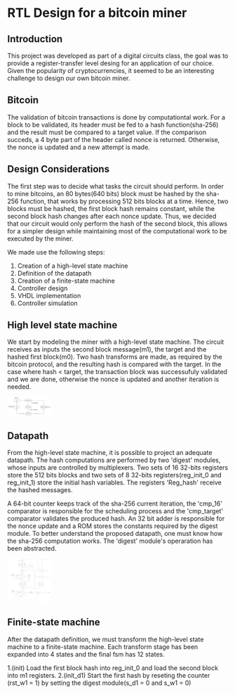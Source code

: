 # RTL Design for a bitcoin miner

## Introduction
This project was developed as part of a digital circuits class, the goal was to provide a register-transfer level desing for an application of our choice. Given the popularity of cryptocurrencies, it seemed to be an interesting challenge to design our own bitcoin miner. 
## Bitcoin
The validation of bitcoin transactions is done by computationtal work. For a block to be validated, its header must be fed to a hash function(sha-256) and the result must be compared to a target value. If the comparison succeds, a 4 byte part of the header called nonce is returned. Otherwise, the nonce is updated and a new attempt is made.   
## Design Considerations
The first step was to decide what tasks the circuit should perform. In order to mine bitcoins, an 80 bytes(640 bits) block must be hashed by the sha-256 function, that works by processing 512 bits blocks at a time. Hence, two blocks must be hashed, the first block hash remains constant, while the second block hash changes after each nonce update.
Thus, we decided that our circuit would only perform the hash of the second block, this allows for a simpler design while maintaining most of the computational work to be executed by the miner. 

We made use the following steps:
1. Creation of a high-level state machine
2. Definition of the datapath
3. Creation of a finite-state machine
4. Controller design 
5. VHDL implementation
6. Controller simulation

## High level state machine
We start by modeling the miner with a high-level state machine. The circuit receives as inputs the second block message(m1), the target and the hashed first block(m0). Two hash transforms are made, as required by the bitcoin protocol, and the resulting hash is compared with the target. In the case where hash < target, the transaction block was successufuly validated and we are done, otherwise the nonce is updated and another iteration is needed.  

<img src="./figures/hlsm.png" width="100"/>

## Datapath
From the high-level state machine, it is possible to project an adequate datapath. The hash computations are performed by two 'digest' modules, whose inputs are controlled by multiplexers. Two sets of 16 32-bits registers store the 512 bits blocks and two sets of 8 32-bits registers(reg_init_0 and reg_init_1) store the initial hash variables. The registers 'Reg_hash' receive the hashed messages. 

A 64-bit counter keeps track of the sha-256 current iteration, the 'cmp_16' comparator is responsible for the scheduling process and the 'cmp_target' comparator validates the produced hash. An 32 bit adder is responsible for the nonce update and a ROM stores the constants required by the digest module. To better understand the proposed datapath, one must know how the sha-256 computation works. The 'digest' module's operaration has been abstracted.

<img src="./figures/digest.png" width="100"/>

## Finite-state machine
After the datapath definition, we must transform the high-level state machine to a finite-state machine. Each transform stage has been expanded into 4 states and the final fsm has 12 states. 

1.(init) Load the first block hash into reg_init_0 and load the second block into m1 registers. 
2.(init_d1) Start the first hash by reseting the counter (rst_w1 = 1) by setting the digest module(s_d1 = 0 and s_w1 = 0)
